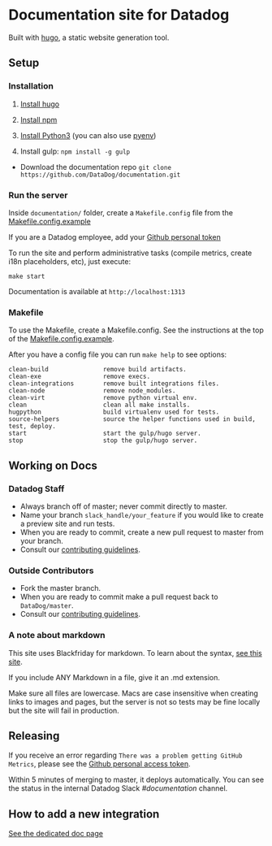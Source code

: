 # Documentation site for Datadog

Built with [hugo][1], a static website generation tool.

## Setup
### Installation

1. [Install hugo][2] 

2. [Install npm][3]

3. [Install Python3][4] (you can also use [pyenv][5])

4. Install gulp: ```npm install -g gulp```

* Download the documentation repo ```git clone https://github.com/DataDog/documentation.git```

### Run the server

Inside `documentation/` folder, create a `Makefile.config` file from the [Makefile.config.example][6]

If you are a Datadog employee, add your [Github personal token][7]

To run the site and perform administrative tasks (compile metrics, create i18n placeholders, etc), just execute:

`make start`

Documentation is available at `http://localhost:1313`

### Makefile

To use the Makefile, create a Makefile.config. See the instructions at the top of the [Makefile.config.example][6].

After you have a config file you can run `make help` to see options:

```
clean-build               remove build artifacts.
clean-exe                 remove execs.
clean-integrations        remove built integrations files.
clean-node                remove node_modules.
clean-virt                remove python virtual env.
clean                     clean all make installs.
hugpython                 build virtualenv used for tests.
source-helpers            source the helper functions used in build, test, deploy.
start                     start the gulp/hugo server.
stop                      stop the gulp/hugo server.
```

## Working on Docs

### Datadog Staff

* Always branch off of master; never commit directly to master.
* Name your branch `slack_handle/your_feature` if you would like to create a preview site and run tests.
* When you are ready to commit, create a new pull request to master from your branch.
* Consult our [contributing guidelines][8].

### Outside Contributors

* Fork the master branch.
* When you are ready to commit make a pull request back to `DataDog/master`.
* Consult our [contributing guidelines][8].

### A note about markdown

This site uses Blackfriday for markdown. To learn about the syntax, [see this site][9].

If you include ANY Markdown in a file, give it an .md extension.

Make sure all files are lowercase. Macs are case insensitive when creating links to images and pages, but the server is not so tests may be fine locally but the site will fail in production.

## Releasing

If you receive an error regarding `There was a problem getting GitHub Metrics`, please see the [Github personal access token][10].

Within 5 minutes of merging to master, it deploys automatically. You can see the status in the internal Datadog Slack *#documentation* channel.

## How to add a new integration

[See the dedicated doc page][11]

[1]: https://gohugo.io/
[2]: https://gohugo.io/overview/installing/
[3]: https://nodejs.org/en/download/package-manager/
[4]: https://www.python.org/downloads/
[5]: https://github.com/pyenv/pyenv
[6]: https://github.com/DataDog/documentation/blob/master/Makefile.config.example
[7]: https://github.com/DataDog/documentation/wiki/Github-personal-token
[8]: https://github.com/DataDog/documentation/blob/master/CONTRIBUTING.md
[9]: https://github.com/russross/blackfriday
[10]: https://github.com/DataDog/documentation/wiki/Github-personal-token
[11]: https://docs.datadoghq.com/developers/integrations
